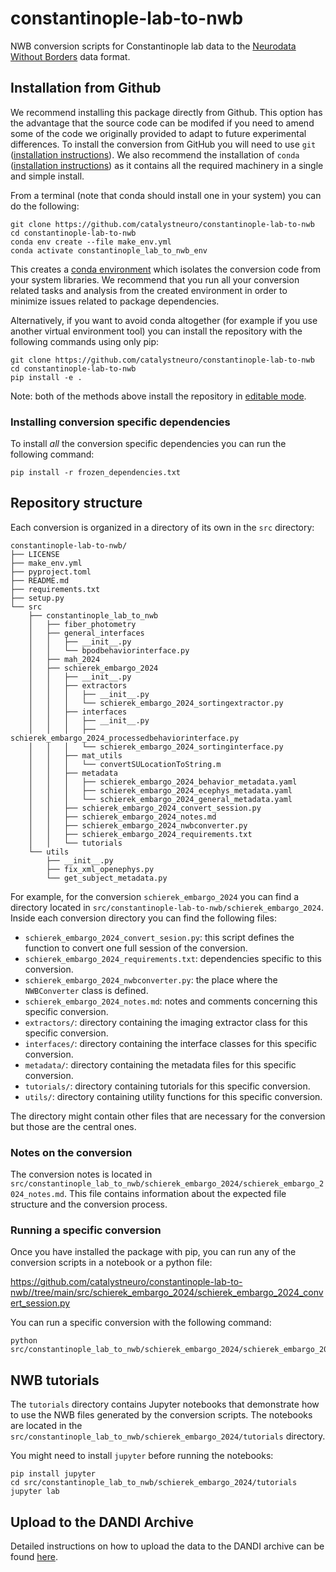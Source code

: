 # constantinople-lab-to-nwb
NWB conversion scripts for Constantinople lab data to the [Neurodata Without Borders](https://nwb-overview.readthedocs.io/) data format.

## Installation from Github
We recommend installing this package directly from Github. This option has the advantage that the source code can be modifed if you need to amend some of the code we originally provided to adapt to future experimental differences.
To install the conversion from GitHub you will need to use `git` ([installation instructions](https://github.com/git-guides/install-git)). We also recommend the installation of `conda` ([installation instructions](https://docs.conda.io/en/latest/miniconda.html)) as it contains
all the required machinery in a single and simple install.

From a terminal (note that conda should install one in your system) you can do the following:

```
git clone https://github.com/catalystneuro/constantinople-lab-to-nwb
cd constantinople-lab-to-nwb
conda env create --file make_env.yml
conda activate constantinople_lab_to_nwb_env
```

This creates a [conda environment](https://docs.conda.io/projects/conda/en/latest/user-guide/concepts/environments.html) which isolates the conversion code from your system libraries.  We recommend that you run all your conversion related tasks and analysis from the created environment in order to minimize issues related to package dependencies.

Alternatively, if you want to avoid conda altogether (for example if you use another virtual environment tool) you can install the repository with the following commands using only pip:

```
git clone https://github.com/catalystneuro/constantinople-lab-to-nwb
cd constantinople-lab-to-nwb
pip install -e .
```

Note:
both of the methods above install the repository in [editable mode](https://pip.pypa.io/en/stable/cli/pip_install/#editable-installs).

### Installing conversion specific dependencies

To install *all* the conversion specific dependencies you can run the following command:

```
pip install -r frozen_dependencies.txt
```

## Repository structure
Each conversion is organized in a directory of its own in the `src` directory:

```
constantinople-lab-to-nwb/
├── LICENSE
├── make_env.yml
├── pyproject.toml
├── README.md
├── requirements.txt
├── setup.py
└── src
    ├── constantinople_lab_to_nwb
    │   ├── fiber_photometry
    │   ├── general_interfaces
    │   │   ├── __init__.py
    │   │   └── bpodbehaviorinterface.py
    │   ├── mah_2024
    │   ├── schierek_embargo_2024
    │   │   ├── __init__.py
    │   │   ├── extractors
    │   │   │   ├── __init__.py
    │   │   │   └── schierek_embargo_2024_sortingextractor.py
    │   │   ├── interfaces
    │   │   │   ├── __init__.py
    │   │   │   ├── schierek_embargo_2024_processedbehaviorinterface.py
    │   │   │   └── schierek_embargo_2024_sortinginterface.py
    │   │   ├── mat_utils
    │   │   │   └── convertSULocationToString.m
    │   │   ├── metadata
    │   │   │   ├── schierek_embargo_2024_behavior_metadata.yaml
    │   │   │   ├── schierek_embargo_2024_ecephys_metadata.yaml
    │   │   │   └── schierek_embargo_2024_general_metadata.yaml
    │   │   ├── schierek_embargo_2024_convert_session.py
    │   │   ├── schierek_embargo_2024_notes.md
    │   │   ├── schierek_embargo_2024_nwbconverter.py
    │   │   ├── schierek_embargo_2024_requirements.txt
    │   │   └── tutorials
    └── utils
        ├── __init__.py
        ├── fix_xml_openephys.py
        └── get_subject_metadata.py
```

 For example, for the conversion `schierek_embargo_2024` you can find a directory located in `src/constantinople-lab-to-nwb/schierek_embargo_2024`. Inside each conversion directory you can find the following files:

* `schierek_embargo_2024_convert_sesion.py`: this script defines the function to convert one full session of the conversion.
* `schierek_embargo_2024_requirements.txt`: dependencies specific to this conversion.
* `schierek_embargo_2024_nwbconverter.py`: the place where the `NWBConverter` class is defined.
* `schierek_embargo_2024_notes.md`: notes and comments concerning this specific conversion.
* `extractors/`: directory containing the imaging extractor class for this specific conversion.
* `interfaces/`: directory containing the interface classes for this specific conversion.
* `metadata/`: directory containing the metadata files for this specific conversion.
* `tutorials/`: directory containing tutorials for this specific conversion.
* `utils/`: directory containing utility functions for this specific conversion.

The directory might contain other files that are necessary for the conversion but those are the central ones.

### Notes on the conversion

The conversion notes is located in `src/constantinople_lab_to_nwb/schierek_embargo_2024/schierek_embargo_2024_notes.md`.
This file contains information about the expected file structure and the conversion process.

### Running a specific conversion

Once you have installed the package with pip, you can run any of the conversion scripts in a notebook or a python file:

https://github.com/catalystneuro/constantinople-lab-to-nwb//tree/main/src/schierek_embargo_2024/schierek_embargo_2024_convert_session.py

You can run a specific conversion with the following command:
```
python src/constantinople_lab_to_nwb/schierek_embargo_2024/schierek_embargo_2024_convert_session.py
```

## NWB tutorials

The `tutorials` directory contains Jupyter notebooks that demonstrate how to use the NWB files generated by the conversion scripts.
The notebooks are located in the `src/constantinople_lab_to_nwb/schierek_embargo_2024/tutorials` directory.

You might need to install `jupyter` before running the notebooks:

```
pip install jupyter
cd src/constantinople_lab_to_nwb/schierek_embargo_2024/tutorials
jupyter lab
```

## Upload to the DANDI Archive

Detailed instructions on how to upload the data to the DANDI archive can be found [here](dandi.md).
